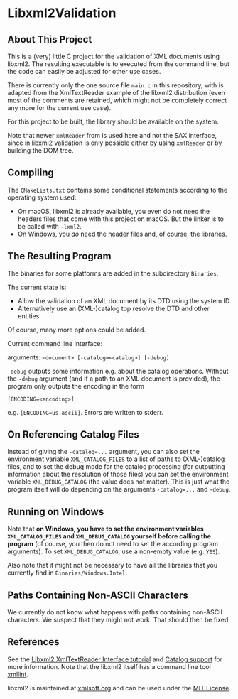 # Libxml2Validation

## About This Project

This is a (very) little C project for the validation of XML documents using libxml2. The resulting executable is to executed from the command line, but the code can easily be adjusted for other use cases.

There is currently only the one source file `main.c` in this repository, with is adapted from the XmlTextReader example of the libxml2 distribution (even most of the comments are retained, which might not be completely correct any more for the current use case).

For this project to be built, the library should be available on the system.

Note that newer `xmlReader` from is used here and not the SAX interface, since in libxml2 validation is only possible either by using `xmlReader` or by building the DOM tree.

## Compiling

The `CMakeLists.txt` contains some conditional statements according to the operating system used:

- On macOS, libxml2 is already available, you even do not need the headers files that come with this project on macOS. But the linker is to be called with `-lxml2`.
- On Windows, you _do_ need the header files and, of course, the libraries.

## The Resulting Program

The binaries for some platforms are added in the subdirectory `Binaries`.

The current state is:

- Allow the validation of an XML document by its DTD using the system ID.
- Alternatively use an (XML-)catalog top resolve the DTD and other entities.

Of course, many more options could be added.

Current command line interface:

arguments: `<document> [-catalog=<catalog>] [-debug]`

`-debug` outputs some information e.g. about the catalog operations. Without the `-debug` argument (and if a path to an XML document is provided), the program only outputs the encoding in the form

`[ENCODING=<encoding>]`

e.g. `[ENCODING=us-ascii]`. Errors are written to stderr.

## On Referencing Catalog Files

Instead of giving the `-catalog=...` argument, you can also set the environment variable `XML_CATALOG_FILES` to a list of paths to (XML-)catalog files, and to set the debug mode for the catalog processing (for outputting information about the resolution of those files) you can set the environment variable `XML_DEBUG_CATALOG` (the value does not matter). This is just what the program itself will do depending on the arguments `-catalog=...` and `-debug`.

## Running on Windows

Note that **on Windows, you have to set the environment variables `XML_CATALOG_FILES` and `XML_DEBUG_CATALOG` yourself before calling the program** (of course, you then do not need to set the according program arguments). To set `XML_DEBUG_CATALOG`, use a non-empty value (e.g. `YES`).

Also note that it might not be necessary to have all the libraries that you currently find in `Binaries/Windows.Intel`.

## Paths Containing Non-ASCII Characters

We currently do not know what happens with paths containing non-ASCII characters. We suspect that they might not work. That should then be fixed.

## References

See the [Libxml2 XmlTextReader Interface tutorial](http://xmlsoft.org/xmlreader.html) and [Catalog support](http://xmlsoft.org/catalog.html) for more information. Note that the libxml2 itself has a command line tool [xmllint](http://xmlsoft.org/xmllint.html).

libxml2 is maintained at [xmlsoft.org](http://www.xmlsoft.org) and can be used under the [MIT License](https://opensource.org/licenses/mit-license.html).
